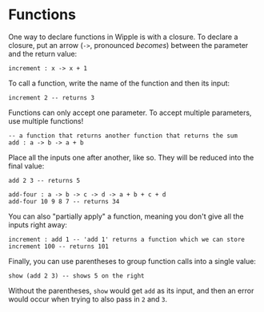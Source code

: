 # Functions

One way to declare functions in Wipple is with a closure. To declare a closure, put an arrow (`->`, pronounced _becomes_) between the parameter and the return value:

```wipple
increment : x -> x + 1
```

To call a function, write the name of the function and then its input:

```wipple
increment 2 -- returns 3
```

Functions can only accept one parameter. To accept multiple parameters, use multiple functions!

```wipple
-- a function that returns another function that returns the sum
add : a -> b -> a + b
```

Place all the inputs one after another, like so. They will be reduced into the final value:

```wipple
add 2 3 -- returns 5

add-four : a -> b -> c -> d -> a + b + c + d
add-four 10 9 8 7 -- returns 34
```

You can also "partially apply" a function, meaning you don't give all the inputs right away:

```wipple
increment : add 1 -- 'add 1' returns a function which we can store
increment 100 -- returns 101
```

Finally, you can use parentheses to group function calls into a single value:

```wipple
show (add 2 3) -- shows 5 on the right
```

Without the parentheses, `show` would get `add` as its input, and then an error would occur when trying to also pass in `2` and `3`.
